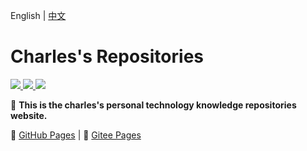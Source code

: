 English | [中文](./README.md)

# Charles's Repositories

<a href="http://creativecommons.org/licenses/by-sa/4.0/" target="_blank">
    <img src="https://img.shields.io/badge/Post%20License-CC%204.0%20BY--SA-blue.svg">
</a>
<a href="https://github.com/772778995/charles7c.github.io/blob/main/LICENSE" target="_blank">
    <img src="https://img.shields.io/badge/Code%20License-MIT-blue.svg">
</a>
<a href="https://github.com/772778995/charles7c.github.io/actions/workflows/deploy-pages.yml" target="_blank">
    <img src="https://github.com/772778995/charles7c.github.io/actions/workflows/deploy-pages.yml/badge.svg">
</a>


📝 **This is the charles's personal technology knowledge repositories website.** 

🐢 [GitHub Pages](https://blog.charles7c.top) | 🐇 [Gitee Pages](https://charles7c.gitee.io)

